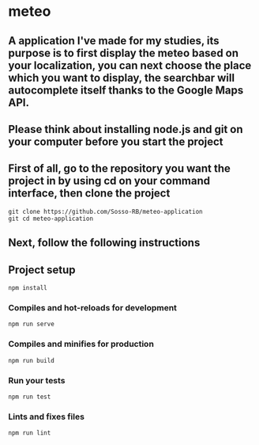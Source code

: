 # meteo
## A application I've made for my studies, its purpose is to first display the meteo based on your localization, you can next choose the place which you want to display, the searchbar will autocomplete itself thanks to the Google Maps API.
## Please think about installing node.js and git on your computer before you start the project
## First of all, go to the repository you want the project in by using cd on your command interface, then clone the project

```
git clone https://github.com/Sosso-RB/meteo-application
git cd meteo-application
```

## Next, follow the following instructions

## Project setup
```
npm install
```

### Compiles and hot-reloads for development
```
npm run serve
```

### Compiles and minifies for production
```
npm run build
```

### Run your tests
```
npm run test
```

### Lints and fixes files
```
npm run lint
```
